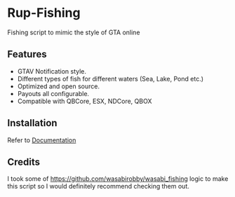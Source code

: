 # Rup-Fishing
 Fishing script to mimic the style of GTA online

## Features
- GTAV Notification style.
- Different types of fish for different waters (Sea, Lake, Pond etc.)
- Optimized and open source.
- Payouts all configurable.
- Compatible with QBCore, ESX, NDCore, QBOX
## Installation
Refer to [Documentation](https://app.gitbook.com/o/jmVGfUOcY0JQexIeALBn/s/h1q0rFb8NYPwf0Rl2Bu3/rup-fishing/installation)
## Credits
I took some of https://github.com/wasabirobby/wasabi_fishing logic to make this script so I would definitely recommend checking them out.
